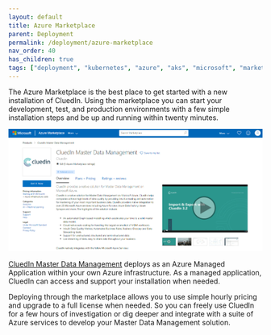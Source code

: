 ```yaml
---
layout: default
title: Azure Marketplace
parent: Deployment
permalink: /deployment/azure-marketplace
nav_order: 40
has_children: true
tags: ["deployment", "kubernetes", "azure", "aks", "microsoft", "marketplace", "azure-marketplace"]
---
```


The Azure Marketplace is the best place to get started with a new installation of CluedIn.
Using the marketplace you can start your development, test, and production environments with a few simple installation steps and be up and running within twenty minutes.

![img.png](../../assets/images/ama/marketplace.png)

[CluedIn Master Data Management] deploys as an Azure Managed Application within your own Azure infrastructure. As a managed application, CluedIn can access and support your installation when needed.

Deploying through the marketplace allows you to use simple hourly pricing and upgrade to a full license when needed. So you can freely use CluedIn for a few hours of investigation or dig deeper
and integrate with a suite of Azure services to develop your Master Data Management solution.

[CluedIn Master Data Management]: https://azuremarketplace.microsoft.com/en-gb/marketplace/apps/cluedin.azurecluedin?tab=Overview
[Master Data Management]: https://docs.microsoft.com/en-us/azure/architecture/reference-architectures/data/cluedin
